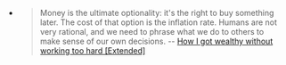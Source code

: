 - >  Money is the ultimate optionality: it's the right to buy something later. The cost of that option is the inflation rate.
  > Humans are not very rational, and we need to phrase what we do to others to make sense of our own decisions.
  > -- [How I got wealthy without working too hard [Extended]](https://amaca.substack.com/p/how-i-got-wealthy-without-working)